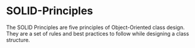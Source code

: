 # SOLID-Principles
The SOLID Principles are five principles of Object-Oriented class design. They are a set of rules and best practices to follow while designing a class structure.
